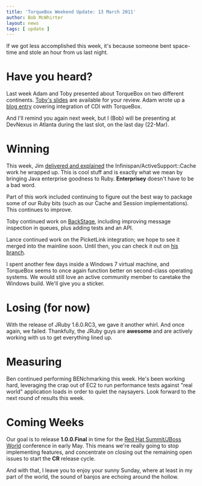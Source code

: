 ```yaml
---
title: 'TorqueBox Weekend Update: 13 March 2011'
author: Bob McWhirter
layout: news
tags: [ update ]
---
```


[tobyslide]: /news/2011/03/10/uclug-preso/
[adamcdi]: http://www.warski.org/blog/?p=383
[devnexus]: http://devnexus.com
[caching]: /news/2011/03/09/torquebox-caching/
[backstage]: https://github.com/torquebox/backstage
[authbranch]: https://github.com/torquebox/torquebox/tree/authentication
[summit]: http://www.redhat.com/summit/

If we got less accomplished this week, it's because someone bent space-time
and stole an hour from us last night.

# Have you heard?

Last week Adam and Toby presented about TorqueBox on two different continents.
[Toby's slides][tobyslide] are available for your review.  Adam wrote up
a [blog entry][adamcdi] covering integration of CDI with TorqueBox.

And I'll remind you again next week, but I (Bob) will be presenting at
DevNexus in Atlanta during the last slot, on the last day (22-Mar).

# Winning

This week, Jim [delivered and explained][caching] the Infinispan/ActiveSupport::Cache
work he wrapped up.  This is cool stuff and is exactly what we mean by bringing
Java enterprise goodness to Ruby.  **Enterprisey** doesn't have to be a bad word.

Part of this work included continuing to figure out the best way to package some
of our Ruby bits (such as our Cache and Session implementations).  This continues
to improve.

Toby continued work on [BackStage][backstage], including improving message inspection
in queues, plus adding tests and an API. 

Lance continued work on the PicketLink integration; we hope to see it merged into
the mainline soon.  Until then, you can check it out on [his branch][authbranch].

I spent another few days inside a Windows 7 virtual machine, and TorqueBox seems
to once again function better on second-class operating systems.  We would still
love an active community member to caretake the Windows build.  We'll give you a
sticker.

# Losing (for now)

With the release of JRuby 1.6.0.RC3, we gave it another whirl. And once again,
we failed.  Thankfully, the JRuby guys are **awesome** and are actively working
with us to get everything lined up.  

# Measuring

Ben continued performing BENchmarking this week.  He's been working hard, leveraging
the crap out of EC2 to run performance tests against "real world" application loads
in order to quiet the naysayers.  Look forward to the next round of results this week.

# Coming Weeks

Our goal is to release **1.0.0.Final** in time for the [Red Hat Summit/JBoss World][summit]
conference in early May.  This means we're really going to stop implementing features, 
and concentrate on closing out the remaining open issues to start the **CR** release cycle.

And with that, I leave you to enjoy your sunny Sunday, where at least in my part of the
world, the sound of banjos are echoing around the hollow.
